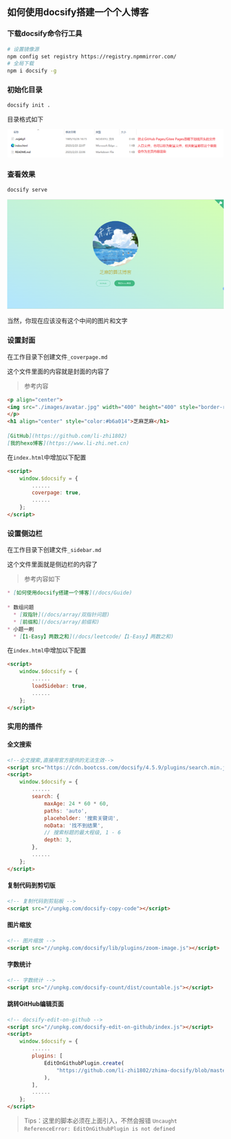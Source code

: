 ## 如何使用docsify搭建一个个人博客

### 下载docsify命令行工具

```bash
# 设置镜像源
npm config set registry https://registry.npmmirror.com/
# 全局下载
npm i docsify -g
```

### 初始化目录

```bash
docsify init .
```

目录格式如下

![image-20230223221635579](guide/image-20230223221635579.png)

### 查看效果

```bash
docsify serve
```

![image-20230224080443300](guide/image-20230224080443300.png)

当然，你现在应该没有这个中间的图片和文字

### 设置封面

在工作目录下创建文件`_coverpage.md`

这个文件里面的内容就是封面的内容了

> 参考内容

```markdown
<p align="center">
<img src="./images/avatar.jpg" width="400" height="400" style="border-radius: 200px"/>
</p>
<h1 align="center" style="color:#b6a014">芝麻芝麻</h1>

[GitHub](https://github.com/li-zhi1802)
[我的hexo博客](https://www.li-zhi.net.cn)
```

在`index.html`中增加以下配置

```html
<script>
    window.$docsify = {
        ......
        coverpage: true,
        ......
    };
</script>
```

### 设置侧边栏

在工作目录下创建文件`_sidebar.md`

这个文件里面就是侧边栏的内容了

> 参考内容如下

```markdown
* [如何使用docsify搭建一个博客](/docs/Guide)

* 数组问题
  * [双指针](/docs/array/双指针问题)
  * [前缀和](/docs/array/前缀和)
* 小题一刷
  * [【1-Easy】两数之和](/docs/leetcode/【1-Easy】两数之和)
```

在`index.html`中增加以下配置

```html
<script>
    window.$docsify = {
        ......
        loadSidebar: true,
        ......
    };
</script>
```

### 实用的插件

#### 全文搜索

```html
<!--全文搜索,直接用官方提供的无法生效-->
<script src="https://cdn.bootcss.com/docsify/4.5.9/plugins/search.min.js"></script>
<script>
    window.$docsify = {
        ......
        search: {
            maxAge: 24 * 60 * 60,
            paths: 'auto',
            placeholder: '搜索关键词',
            noData: '找不到结果',
            // 搜索标题的最大程级, 1 - 6
            depth: 3,
        },
        ......
    };
</script>
```

#### 复制代码到剪切版

```html
<!-- 复制代码到剪贴板 -->
<script src="//unpkg.com/docsify-copy-code"></script>
```

#### 图片缩放

```html
<!-- 图片缩放 -->
<script src="//unpkg.com/docsify/lib/plugins/zoom-image.js"></script>
```

#### 字数统计

```html
<!-- 字数统计 -->
<script src="//unpkg.com/docsify-count/dist/countable.js"></script>
```

#### 跳转GitHub编辑页面

```html
<!-- docsify-edit-on-github -->
<script src="//unpkg.com/docsify-edit-on-github/index.js"></script>
<script>
    window.$docsify = {
        ......
        plugins: [
            EditOnGithubPlugin.create(
                "https://github.com/li-zhi1802/zhima-docsify/blob/master/"
            ),
        ],
        ......
    };
</script>
```

> Tips：这里的脚本必须在上面引入，不然会报错 `Uncaught ReferenceError: EditOnGithubPlugin is not defined`

